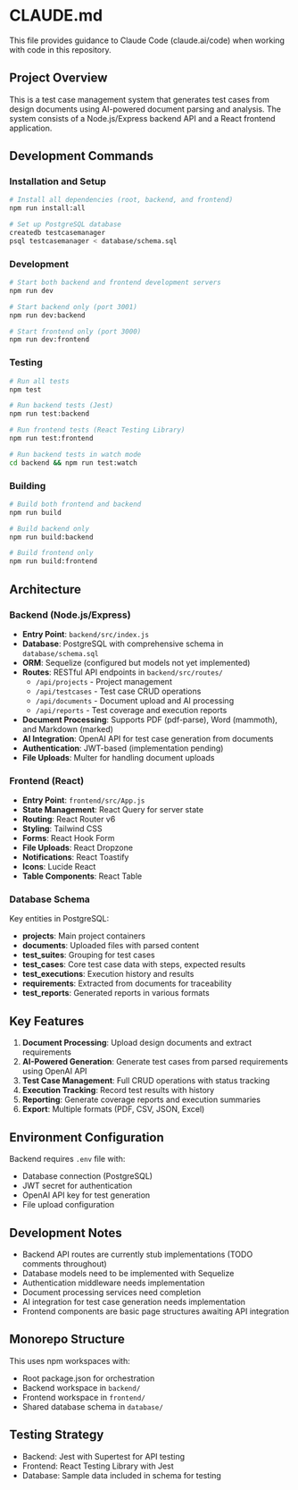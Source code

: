 # CLAUDE.md

This file provides guidance to Claude Code (claude.ai/code) when working with code in this repository.

## Project Overview

This is a test case management system that generates test cases from design documents using AI-powered document parsing and analysis. The system consists of a Node.js/Express backend API and a React frontend application.

## Development Commands

### Installation and Setup
```bash
# Install all dependencies (root, backend, and frontend)
npm run install:all

# Set up PostgreSQL database
createdb testcasemanager
psql testcasemanager < database/schema.sql
```

### Development
```bash
# Start both backend and frontend development servers
npm run dev

# Start backend only (port 3001)
npm run dev:backend

# Start frontend only (port 3000)
npm run dev:frontend
```

### Testing
```bash
# Run all tests
npm test

# Run backend tests (Jest)
npm run test:backend

# Run frontend tests (React Testing Library)
npm run test:frontend

# Run backend tests in watch mode
cd backend && npm run test:watch
```

### Building
```bash
# Build both frontend and backend
npm run build

# Build backend only
npm run build:backend

# Build frontend only
npm run build:frontend
```

## Architecture

### Backend (Node.js/Express)
- **Entry Point**: `backend/src/index.js`
- **Database**: PostgreSQL with comprehensive schema in `database/schema.sql`
- **ORM**: Sequelize (configured but models not yet implemented)
- **Routes**: RESTful API endpoints in `backend/src/routes/`
  - `/api/projects` - Project management
  - `/api/testcases` - Test case CRUD operations
  - `/api/documents` - Document upload and AI processing
  - `/api/reports` - Test coverage and execution reports
- **Document Processing**: Supports PDF (pdf-parse), Word (mammoth), and Markdown (marked)
- **AI Integration**: OpenAI API for test case generation from documents
- **Authentication**: JWT-based (implementation pending)
- **File Uploads**: Multer for handling document uploads

### Frontend (React)
- **Entry Point**: `frontend/src/App.js`
- **State Management**: React Query for server state
- **Routing**: React Router v6
- **Styling**: Tailwind CSS
- **Forms**: React Hook Form
- **File Uploads**: React Dropzone
- **Notifications**: React Toastify
- **Icons**: Lucide React
- **Table Components**: React Table

### Database Schema
Key entities in PostgreSQL:
- **projects**: Main project containers
- **documents**: Uploaded files with parsed content
- **test_suites**: Grouping for test cases
- **test_cases**: Core test case data with steps, expected results
- **test_executions**: Execution history and results
- **requirements**: Extracted from documents for traceability
- **test_reports**: Generated reports in various formats

## Key Features

1. **Document Processing**: Upload design documents and extract requirements
2. **AI-Powered Generation**: Generate test cases from parsed requirements using OpenAI API
3. **Test Case Management**: Full CRUD operations with status tracking
4. **Execution Tracking**: Record test results with history
5. **Reporting**: Generate coverage reports and execution summaries
6. **Export**: Multiple formats (PDF, CSV, JSON, Excel)

## Environment Configuration

Backend requires `.env` file with:
- Database connection (PostgreSQL)
- JWT secret for authentication
- OpenAI API key for test generation
- File upload configuration

## Development Notes

- Backend API routes are currently stub implementations (TODO comments throughout)
- Database models need to be implemented with Sequelize
- Authentication middleware needs implementation
- Document processing services need completion
- AI integration for test case generation needs implementation
- Frontend components are basic page structures awaiting API integration

## Monorepo Structure

This uses npm workspaces with:
- Root package.json for orchestration
- Backend workspace in `backend/`
- Frontend workspace in `frontend/`
- Shared database schema in `database/`

## Testing Strategy

- Backend: Jest with Supertest for API testing
- Frontend: React Testing Library with Jest
- Database: Sample data included in schema for testing